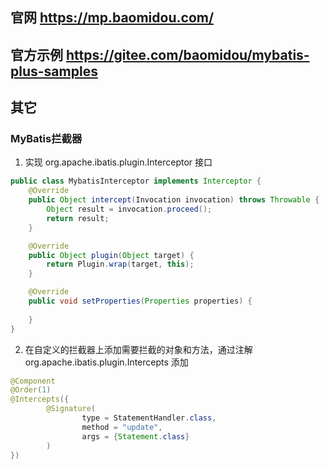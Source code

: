 

## 官网  https://mp.baomidou.com/




## 官方示例  https://gitee.com/baomidou/mybatis-plus-samples








## 其它

### MyBatis拦截器

1. 实现 org.apache.ibatis.plugin.Interceptor 接口

```java
public class MybatisInterceptor implements Interceptor {
    @Override
    public Object intercept(Invocation invocation) throws Throwable {
        Object result = invocation.proceed();
        return result;
    }

    @Override
    public Object plugin(Object target) {
        return Plugin.wrap(target, this);
    }

    @Override
    public void setProperties(Properties properties) {
        
    }
}
```

2. 在自定义的拦截器上添加需要拦截的对象和方法，通过注解 org.apache.ibatis.plugin.Intercepts 添加

```java
@Component
@Order(1)
@Intercepts({
        @Signature(
                type = StatementHandler.class,
                method = "update",
                args = {Statement.class}
        )
})
```




 
